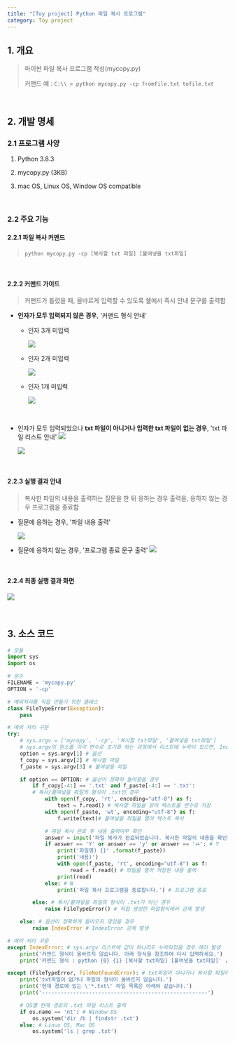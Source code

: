 ```yaml
---
title: "[Toy project] Python 파일 복사 프로그램"
category: Toy project
---
```


## 1. 개요

> 파이썬 파일 복사 프로그램 작성(mycopy.py)
>
> 커맨드 예 :  `C:\\ > python mycopy.py -cp fromfile.txt tofile.txt`

<br>

## 2. 개발 명세

### 2.1 프로그램 사양

1. Python 3.8.3
2. mycopy.py (3KB)

3. mac OS, Linux OS, Window OS compatible

<br>

### 2.2 주요 기능

#### **2.2.1 파일 복사 커맨드**

> `python mycopy.py -cp [복사할 txt 파일] [붙여넣을 txt파일]`

<br>

#### **2.2.2 커맨드 가이드**

> 커맨드가 틀렸을 때, 올바르게 입력할 수 있도록 쉘에서 즉시 안내 문구를 출력함

- **인자가 모두 입력되지 않은 경우**, '커맨드 형식 안내'

  - 인자 3개 미입력

	  ![](https://www.notion.so/image/https%3A%2F%2Fs3-us-west-2.amazonaws.com%2Fsecure.notion-static.com%2Fa847c0d7-4815-4d59-a5e9-c86413f9ec4a%2FUntitled.png?table=block&id=61426362-fa7e-4efe-8d15-1aecf3cc8301&width=3600&userId=&cache=v2)

  - 인자 2개 미입력

	  ![](https://www.notion.so/image/https%3A%2F%2Fs3-us-west-2.amazonaws.com%2Fsecure.notion-static.com%2F7409d7b3-40d7-44e9-8faf-846a20849313%2FUntitled.png?table=block&id=ecb97401-654b-42fc-9d30-5e261f0ee32e&width=3610&userId=&cache=v2)

  - 인자 1개 미입력

	  ![](https://www.notion.so/image/https%3A%2F%2Fs3-us-west-2.amazonaws.com%2Fsecure.notion-static.com%2F5c533cf2-1937-4e65-83f6-44c61f1d71a1%2FUntitled.png?table=block&id=07ca4dde-8b05-412f-9345-79a996d312e0&width=3610&userId=&cache=v2)

  <br>

- 인자가 모두 입력되었으나 **txt 파일이 아니거나 입력한 txt 파일이 없는 경우**, 'txt 파일 리스트 안내'
    ![](https://www.notion.so/image/https%3A%2F%2Fs3-us-west-2.amazonaws.com%2Fsecure.notion-static.com%2F1926a16b-14c0-4990-94d2-b7e424ba0df8%2FUntitled.png?table=block&id=35cc4084-4eb0-48c5-bece-44d5f1995573&width=3730&userId=&cache=v2)

    ![](https://www.notion.so/image/https%3A%2F%2Fs3-us-west-2.amazonaws.com%2Fsecure.notion-static.com%2F49885130-9be8-43e7-8515-d3ed590879f1%2FUntitled.png?table=block&id=cd78c41c-5ed6-48c5-b4e9-acef49a7abee&width=3720&userId=&cache=v2)

<br>

#### **2.2.3 실행 결과 안내**

> 복사한 파일의 내용을 출력하는 질문을 한 뒤 응하는 경우 출력을, 응하지 않는 경우 프로그램을 종료함

- 질문에 응하는 경우, '파일 내용 출력'

	![](https://www.notion.so/image/https%3A%2F%2Fs3-us-west-2.amazonaws.com%2Fsecure.notion-static.com%2F8c3d92d4-0f44-4b1d-bcee-1520412b2e76%2FUntitled.png?table=block&id=86e9a154-638c-46bc-a4de-7daeb1a0783a&width=3720&userId=&cache=v2)

- 질문에 응하지 않는 경우, '프로그램 종료 문구 출력'
    ![](https://www.notion.so/image/https%3A%2F%2Fs3-us-west-2.amazonaws.com%2Fsecure.notion-static.com%2Ff523a820-123b-4d23-b409-639e927e76af%2FUntitled.png?table=block&id=627140cc-4a02-4421-a425-a8127338ba8a&width=3720&userId=&cache=v2)

<br>

#### 2.2.4 최종 실행 결과 화면

![](https://www.notion.so/image/https%3A%2F%2Fs3-us-west-2.amazonaws.com%2Fsecure.notion-static.com%2Fcc8d3e81-8814-4588-bbd0-02acc1c28c23%2FUntitled.png?table=block&id=3d45c17b-5abf-4731-8cf1-0768e20d6b6b&width=3830&userId=&cache=v2)

<br>

## 3. 소스 코드

```python
# 모듈
import sys
import os

# 상수
FILENAME = 'mycopy.py'
OPTION = '-cp'

# 예외처리를 직접 만들기 위한 클래스
class FileTypeError(Exception):
    pass

# 예외 처리 구문
try:
    # sys.argv = ['mycopy', '-cp', '복사할 txt파일', '붙여넣을 txt파일']
    # sys.argv의 원소를 각각 변수로 초기화 하는 과정에서 리스트에 누락이 있으면, IndexError 발생
    option = sys.argv[1] # 옵션
    f_copy = sys.argv[2] # 복사할 파일
    f_paste = sys.argv[3] # 붙여넣을 파일

    if option == OPTION: # 옵션이 정확히 들어왔을 경우
        if f_copy[-4:] == '.txt' and f_paste[-4:] == '.txt': 
        # 복사/붙여넣을 파일의 형식이 .txt인 경우
            with open(f_copy, 'rt', encoding="utf-8") as f: 
                text = f.read() # 복사할 파일을 읽어 텍스트를 변수로 저장
            with open(f_paste, 'wt', encoding="utf-8") as f: 
                f.write(text)# 붙여넣을 파일을 열어 텍스트 복사

            # 파일 복사 완료 후 내용 출력여부 확인
            answer = input('파일 복사가 완료되었습니다. 복사한 파일의 내용을 확인하시겠습니까?(Y/N) : ')
            if answer == 'Y' or answer == 'y' or answer == 'ㅛ': # Y
                print('파일명) {}' .format(f_paste))
                print('내용)')
                with open(f_paste, 'rt', encoding="utf-8") as f: 
                    read = f.read() # 파일을 열어 저장된 내용 출력
                print(read)
            else: # N
                print('파일 복사 프로그램을 종료합니다.') # 프로그램 종료

        else: # 복사/붙여넣을 파일의 형식이 .txt가 아닌 경우
            raise FileTypeError() # 직접 생성한 파일형식에러 강제 발생

    else: # 옵션이 정확하게 들어오지 않았을 경우
        raise IndexError # IndexError 강제 발생

# 에러 처리 구문
except IndexError: # sys.argv 리스트에 값이 하나라도 누락되었을 경우 에러 발생
    print('커맨드 형식이 올바르지 않습니다. 아래 형식을 참조하여 다시 입력하세요.')
    print('커맨드 형식 : python {0} {1} [복사할 txt파일] [붙여넣을 txt파일]' .format(FILENAME, OPTION))

except (FileTypeError, FileNotFoundError): # txt파일이 아니거나 복사할 파일이 없는 경우
    print('txt파일이 없거나 파일의 형식이 올바르지 않습니다.')
    print('현재 경로에 있는 \'*.txt\' 파일 목록은 아래와 같습니다.')
    print('-----------------------------------------------------')

    # OS별 현재 경로의 .txt 파일 리스트 출력
    if os.name == 'nt': # Window OS
        os.system('dir /b | findstr .txt')
    else: # Linux OS, Mac OS
        os.system('ls | grep .txt')
```